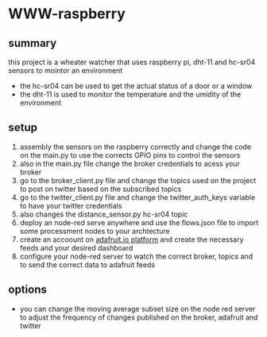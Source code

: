 # WWW-raspberry

## summary

this project is a wheater watcher that uses raspberry pi, dht-11 and hc-sr04 sensors to mointor an environment

- the hc-sr04 can be used to get the actual status of a door or a window
- the dht-11 is used to monitor the temperature and the umidity of the environment

## setup

1. assembly the sensors on the raspberry correctly and change the code on the main.py to use the corrects GPIO pins to control the sensors
2. also in the main.py file change the broker credentials to acess your broker
3. go to the broker_client.py file and change the topics used on the project to post on twitter based on the subscribed topics
4. go to the twitter_client.py file and change the twitter_auth_keys variable to have your twitter credentials
5. also changes the distance_sensor.py hc-sr04 topic
6. deploy an node-red serve anywhere and use the flows.json file to import some processment nodes to your archtecture
7. create an accoount on [adafruit.io platform](https://io.adafruit.com/) and create the necessary feeds and your desired dashboard
8. configure your node-red server to watch the correct broker, topics and to send the correct data to adafruit feeds

## options

- you can change the moving average subset size on the node red server to adjust the frequency of changes published on the broker, adafruit and twitter
